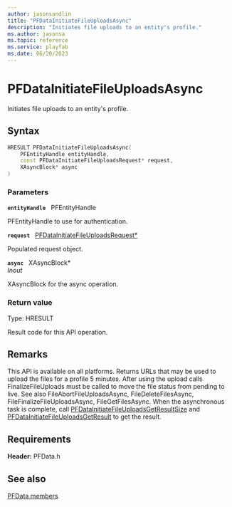 ```yaml
---
author: jasonsandlin
title: "PFDataInitiateFileUploadsAsync"
description: "Initiates file uploads to an entity's profile."
ms.author: jasonsa
ms.topic: reference
ms.service: playfab
ms.date: 06/20/2023
---
```


# PFDataInitiateFileUploadsAsync  

Initiates file uploads to an entity's profile.  

## Syntax  
  
```cpp
HRESULT PFDataInitiateFileUploadsAsync(  
    PFEntityHandle entityHandle,  
    const PFDataInitiateFileUploadsRequest* request,  
    XAsyncBlock* async  
)  
```  
  
### Parameters  
  
**`entityHandle`** &nbsp; PFEntityHandle  
  
PFEntityHandle to use for authentication.  
  
**`request`** &nbsp; [PFDataInitiateFileUploadsRequest*](../../pfdatatypes/structs/pfdatainitiatefileuploadsrequest.md)  
  
Populated request object.  
  
**`async`** &nbsp; XAsyncBlock*  
*_Inout_*  
  
XAsyncBlock for the async operation.  
  
  
### Return value
Type: HRESULT
  
Result code for this API operation.
  
## Remarks  
  
This API is available on all platforms. Returns URLs that may be used to upload the files for a profile 5 minutes. After using the upload calls FinalizeFileUploads must be called to move the file status from pending to live. See also FileAbortFileUploadsAsync, FileDeleteFilesAsync, FileFinalizeFileUploadsAsync, FileGetFilesAsync. When the asynchronous task is complete, call [PFDataInitiateFileUploadsGetResultSize](pfdatainitiatefileuploadsgetresultsize.md) and [PFDataInitiateFileUploadsGetResult](pfdatainitiatefileuploadsgetresult.md) to get the result.
  
## Requirements  
  
**Header:** PFData.h
  
## See also  
[PFData members](../pfdata_members.md)  

  
  
